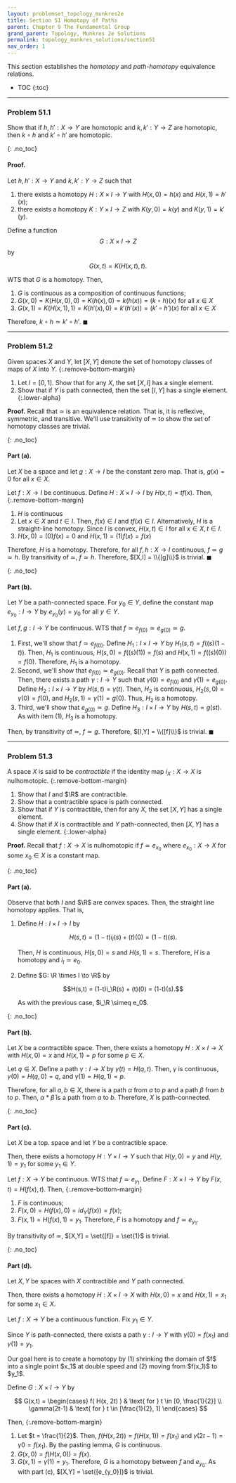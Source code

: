 ```yaml
---
layout: problemset_topology_munkres2e
title: Section 51 Homotopy of Paths
parent: Chapter 9 The Fundamental Group
grand_parent: Topology, Munkres 2e Solutions
permalink: topology_munkres_solutions/section51
nav_order: 1
---
```


This section establishes the *homotopy* and *path-homotopy* equivalence relations. $\newcommand{\R}{\mathbb{R}}$

* TOC
{:toc}

---

<div class='problem_stmt completed' markdown='1'>

### Problem 51.1
Show that if $h, h': X \to Y$ are homotopic and $k, k':Y \to Z$ are homotopic, then $k \circ h$ and $k' \circ h'$ are homotopic.

{: .no_toc}
#### Proof.
Let $h, h': X \to Y$ and $k, k': Y \to Z$ such that
1. there exists a homotopy $H: X \times I \to Y$ with $H(x,0) = h(x)$ and $H(x,1) = h'(x)$;
2. there exists a homotopy $K:Y \times I \to Z$ with $K(y,0) = k(y)$ and $K(y,1) = k'(y)$.

Define a function $$G: X \times I \to Z$$ by

$$ G(x,t) = K(H(x,t),t).$$

WTS that $G$ is a homotopy. Then,
1. $G$ is continuous as a composition of continuous functions;
2. $G(x,0) = K(H(x,0),0) = K(h(x), 0) = k(h(x)) = (k \circ h)(x)$ for all $x \in X$
3. $G(x,1) = K(H(x,1),1) = K(h'(x), 0) = k'(h'(x)) = (k' \circ h')(x)$ for all $x \in X$

Therefore, $k \circ h \simeq k' \circ h'$. $\blacksquare$

</div>

---

<div class='problem_stmt completed' markdown='1'>

### Problem 51.2
Given spaces $X$ and $Y$, let $[X,Y]$ denote the set of homotopy classes of maps of $X$ into $Y$.
{:.remove-bottom-margin}
1. Let $I = [0,1]$. Show that for any $X$, the set $[X,I]$ has a single element.
2. Show that if $Y$ is path connected, then the set $[I,Y]$ has a single element.
{:.lower-alpha}

**Proof.** Recall that $\simeq$ is an equivalence relation. That is, it is reflexive, symmetric, and transitive. We'll use transitivity of $\simeq$ to show the set of homotopy classes are trivial.

{: .no_toc}
#### Part (a).
Let $X$ be a space and let $g: X \to I$ be the constant zero map. That is, $g(x) = 0$ for all $x \in X$.

Let $f: X \to I$ be continuous. Define $H: X \times I \to I$ by $H(x,t) = tf(x)$. Then,
{:.remove-bottom-margin}
1. $H$ is continuous
2. Let $x \in X$ and $t \in I$. Then, $f(x) \in I$ and $tf(x) \in I$. Alternatively, $H$ is a straight-line homotopy. Since $I$ is convex, $H(x,t) \in I$ for all $x \in X, t \in I$.
3. $H(x,0) = (0)f(x) = 0$ and $H(x,1) = (1)f(x) = f(x)$

Therefore, $H$ is a homotopy. Therefore, for all $f,h:X \to I$ continuous, $f \simeq g \simeq h$. By transitivity of $\simeq$, $f \simeq h$. Therefore, $[X,I] = \\{[g]\\}$ is trivial. $\blacksquare$

{: .no_toc}
#### Part (b).
Let $Y$ be a path-connected space. For $y_0 \in Y$, define the constant map $e_{y_0}: I \to Y$ by $e_{y_0}(y) = y_0$ for all $y \in Y$.

Let $f,g: I \to Y$ be continuous. WTS that $f \simeq e_{f(0)} \simeq e_{g(0)} \simeq g$.

1. First, we'll show that $f \simeq e_{f(0)}$. Define $H_1: I \times I \to Y$ by $H_1(s,t)=f((s)(1-t))$. Then, $H_1$ is continuous,
$H(s,0)=f((s)(1)) = f(s)$ and $H(x,1) = f((s)(0)) = f(0)$. Therefore, $H_1$ is a homotopy.
2. Second, we'll show that $e_{f(0)} \simeq e_{g(0)}$. Recall that $Y$ is path connected. Then, there exists a path $\gamma: I \to Y$ such that $\gamma(0) = e_{f(0)}$ and $\gamma(1) = e_{g(0)}$. <br>
Define $H_2: I \times I \to Y$ by $H(s,t) = \gamma(t)$. Then, $H_2$ is continuous, $H_2(s,0) = \gamma(0) = f(0)$, and $H_2(s,1) = \gamma(1) = g(0)$. Thus, $H_2$ is a homotopy.
3. Third, we'll show that $e_{g(0)} \simeq g$. Define $H_3: I \times I \to Y$ by $H(s,t)=g(st)$. As with item (1), $H_3$ is a homotopy.

Then, by transitivity of $\simeq$, $f \simeq g$. Therefore, $[I,Y] = \\{[f]\\}$ is trivial. $\blacksquare$

</div>

---

<div class='problem_stmt completed' markdown='1'>

### Problem 51.3
A space $X$ is said to be *contractible* if the identity map $i_X: X \to X$ is nulhomotopic.
{:.remove-bottom-margin}
1. Show that $I$ and $\R$ are contractible.
2. Show that a contractible space is path connected.
3. Show that if $Y$ is contractible, then for any $X$, the set $[X,Y]$ has a single element.
4. Show that if $X$ is contractible and $Y$ path-connected, then $[X,Y]$ has a single element.
{:.lower-alpha}

**Proof.** Recall that $f: X \to X$ is nulhomotopic if $f \simeq e_{x_0}$ where $e_{x_0}:X \to X$ for some $x_0 \in X$ is a constant map.

{: .no_toc}
#### Part (a).
Observe that both $I$ and $\R$ are convex spaces. Then, the straight line homotopy applies. That is,
1. Define $H: I \times I \to I$ by

   $$H(s,t) = (1-t)i_I(s) + (t)(0) = (1-t)(s).$$

   Then, $H$ is continuous, $H(s,0) = s$ and $H(s,1) = s$. Therefore, $H$ is a homotopy and $i_I \simeq e_0$.
2. Define $G: \R \times I \to \R$ by

   $$H(s,t) = (1-t)i_\R(s) + (t)(0) = (1-t)(s).$$

   As with the previous case, $i_\R \simeq e_0$.

{: .no_toc}
#### Part (b).
Let $X$ be a contractible space. Then, there exists a homotopy $H: X \times I \to X$ with $H(x,0)=x$ and $H(x,1)=p$ for some $p \in X$.

Let $q \in X$. Define a path $\gamma: I \to X$ by $\gamma(t) = H(q,t)$. Then, $\gamma$ is continuous, $\gamma(0) = H(q,0) = q$, and $\gamma(1) = H(q,1) = p$.

Therefore, for all $a, b \in X$, there is a path $\alpha$ from $a$ to $p$ and a path $\beta$ from $b$ to $p$. Then, $\alpha * \bar\beta$ is a path from $a$ to $b$. Therefore, $X$ is path-connected.

{: .no_toc}
#### Part (c).
Let $X$ be a top. space and let $Y$ be a contractible space.

Then, there exists a homotopy $H: Y \times I \to Y$ such that $H(y,0) = y$ and $H(y, 1) = y_1$ for some $y_1 \in Y$.

Let $f: X \to Y$ be continuous. WTS that $f \simeq e_{y_1}$.
Define $F: X \times I \to Y$ by $F(x,t) = H(f(x), t)$. Then,
{:.remove-bottom-margin}
1. $F$ is continuous;
2. $F(x,0) = H(f(x), 0) = id_Y(f(x)) = f(x)$;
3. $F(x,1) = H(f(x), 1) = y_1$.
Therefore, $F$ is a homotopy and $f \simeq e_{y_1}$.

By transitivity of $\simeq$, $[X,Y] = \set{[f]} = \set{1}$ is trivial.

{: .no_toc}
#### Part (d).
Let $X, Y$ be spaces with $X$ contractible and $Y$ path connected.

Then, there exists a homotopy $H: X \times I \to X$ with $H(x,0) = x$ and $H(x,1)=x_1$ for some $x_1 \in X$.

Let $f: X \to Y$ be a continuous function. Fix $y_1 \in Y$.

Since $Y$ is path-connected, there exists a path $\gamma: I \to Y$ with $\gamma(0) = f(x_1)$ and $\gamma(1) = y_1$.

<div class='problem_notes' markdown='1'>
  Our goal here is to create a homotopy by (1) shrinking the domain of $f$ into a single point $x_1$ at double speed and (2) moving from $f(x_1)$ to $y_1$.
</div>

Define $G: X \times I \to Y$ by

$$ G(x,t) = \begin{cases}
  f( H(x, 2t) ) & \text{ for } t \in [0, \frac{1}{2}] \\
  \gamma(2t-1) & \text{ for } t \in [\frac{1}{2}, 1]
\end{cases}
$$

Then,
{:.remove-bottom-margin}
1. Let $t = \frac{1}{2}$. Then, $f(H(x, 2t)) = f(H(x,1)) = f(x_1)$ and $\gamma(2t-1) = \gamma{0} = f(x_1)$. By the pasting lemma, $G$ is continuous.
2. $G(x,0) = f(H(x,0)) = f(x)$.
3. $G(x,1) = \gamma(1) = y_1$.
Therefore, $G$ is a homotopy between $f$ and $e_{y_0}$. As with part (c), $[X,Y] = \set{[e_{y_0}]}$ is trivial.

</div>
